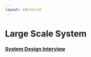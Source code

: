 ```yaml
---
layout: editorial
---
```


# Large Scale System

### [System Design Interview](system-design-interview)
